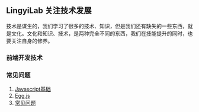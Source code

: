 ## LingyiLab 关注技术发展

技术是谋生的，我们学习了很多的技术、知识，但是我们还有缺失的一些东西，就是文化。文化和知识、技术，是两种完全不同的东西，我们在技能提升的同时，也要关注自身的修养。

### 前端开发技术


### 常见问题
1. [Javascript基础](Javascript/index.md)
2. [Egg.js](frame/eggjs/index.md)
3. [常见问题](qa/index.md)